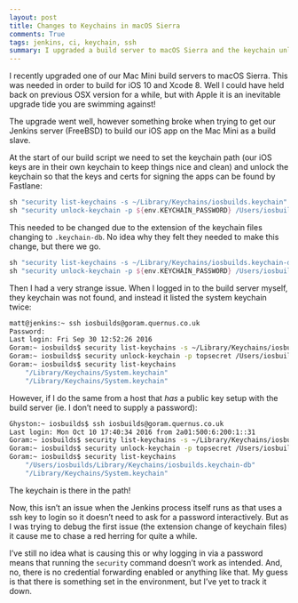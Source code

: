 ```yaml
---
layout: post
title: Changes to Keychains in macOS Sierra
comments: True
tags: jenkins, ci, keychain, ssh
summary: I upgraded a build server to macOS Sierra and the keychain unlocking stopped working, here is how I fixed it.
---
```


I recently upgraded one of our Mac Mini build servers to macOS Sierra. This was needed in order to build for iOS 10 and Xcode 8. Well I could have held back on previous OSX version for a while, but with Apple it is an inevitable upgrade tide you are swimming against!

The upgrade went well, however something broke when trying to get our Jenkins server (FreeBSD) to build our iOS app on the Mac Mini as a build slave.

At the start of our build script we need to set the keychain path (our iOS keys are in their own keychain to keep things nice and clean) and unlock the keychain so that the keys and certs for signing the apps can be found by Fastlane:

```groovy
sh "security list-keychains -s ~/Library/Keychains/iosbuilds.keychain"
sh "security unlock-keychain -p ${env.KEYCHAIN_PASSWORD} /Users/iosbuilds/Library/Keychains/iosbuilds.keychain"
```

This needed to be changed due to the extension of the keychain files changing to `.keychain-db`. No idea why they felt they needed to make this change, but there we go.

```groovy
sh "security list-keychains -s ~/Library/Keychains/iosbuilds.keychain-db"
sh "security unlock-keychain -p ${env.KEYCHAIN_PASSWORD} /Users/iosbuilds/Library/Keychains/iosbuilds.keychain-db"
```

Then I had a very strange issue. When I logged in to the build server myself, they keychain was not found, and instead it listed the system keychain twice:

```sh
matt@jenkins:~ ssh iosbuilds@goram.quernus.co.uk
Password:
Last login: Fri Sep 30 12:52:26 2016
Goram:~ iosbuilds$ security list-keychains -s ~/Library/Keychains/iosbuilds.keychain-db
Goram:~ iosbuilds$ security unlock-keychain -p topsecret /Users/iosbuilds/Library/Keychains/iosbuilds.keychain-db
Goram:~ iosbuilds$ security list-keychains
    "/Library/Keychains/System.keychain"
    "/Library/Keychains/System.keychain"

```

However, if I do the same from a host that *has* a public key setup with the build server (ie. I don’t need to supply a password):

```sh
Ghyston:~ iosbuilds$ ssh iosbuilds@goram.quernus.co.uk
Last login: Mon Oct 10 17:40:34 2016 from 2a01:500:6:200:1::31
Goram:~ iosbuilds$ security list-keychains -s ~/Library/Keychains/iosbuilds.keychain-db
Goram:~ iosbuilds$ security unlock-keychain -p topsecret /Users/iosbuilds/Library/Keychains/iosbuilds.keychain-db
Goram:~ iosbuilds$ security list-keychains
    "/Users/iosbuilds/Library/Keychains/iosbuilds.keychain-db"
    "/Library/Keychains/System.keychain"

```
The keychain is there in the path!

Now, this isn’t an issue when the Jenkins process itself runs as that uses a ssh key to login so it doesn’t need to ask for a password interactively. But as I was trying to debug the first issue (the extension change of keychain files) it cause me to chase a red herring for quite a while.

I’ve still no idea what is causing this or why logging in via a password means that running the `security` command doesn’t work as intended. And, no, there is no credential forwarding enabled or anything like that. My guess is that there is something set in the environment, but I’ve yet to track it down.
